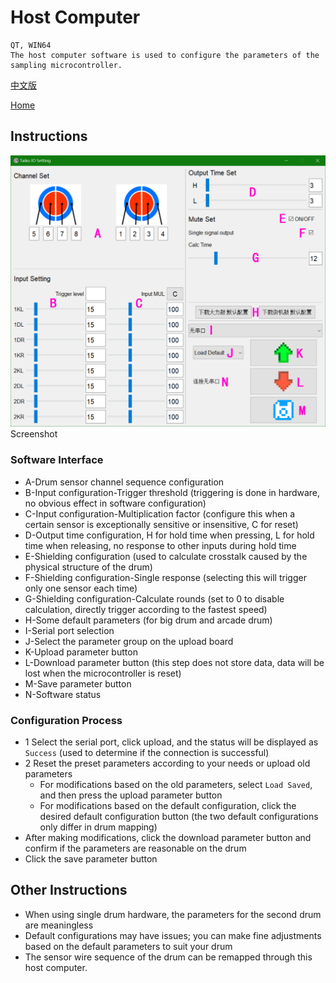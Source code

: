 # Host Computer
    QT, WIN64
    The host computer software is used to configure the parameters of the sampling microcontroller.

[中文版](./README.md)

[Home](../)


## Instructions

![Screenshot](./img/img.png  "Screenshot")
Screenshot  

### Software Interface

- A-Drum sensor channel sequence configuration
- B-Input configuration-Trigger threshold (triggering is done in hardware, no obvious effect in software configuration)
- C-Input configuration-Multiplication factor (configure this when a certain sensor is exceptionally sensitive or insensitive, C for reset)
- D-Output time configuration, H for hold time when pressing, L for hold time when releasing, no response to other inputs during hold time
- E-Shielding configuration (used to calculate crosstalk caused by the physical structure of the drum)
- F-Shielding configuration-Single response (selecting this will trigger only one sensor each time)
- G-Shielding configuration-Calculate rounds (set to 0 to disable calculation, directly trigger according to the fastest speed)
- H-Some default parameters (for big drum and arcade drum)
- I-Serial port selection
- J-Select the parameter group on the upload board
- K-Upload parameter button
- L-Download parameter button (this step does not store data, data will be lost when the microcontroller is reset)
- M-Save parameter button
- N-Software status

### Configuration Process

- 1 Select the serial port, click upload, and the status will be displayed as `Success` (used to determine if the connection is successful)
- 2 Reset the preset parameters according to your needs or upload old parameters
    - For modifications based on the old parameters, select `Load Saved`, and then press the upload parameter button
    - For modifications based on the default configuration, click the desired default configuration button (the two default configurations only differ in drum mapping)
- After making modifications, click the download parameter button and confirm if the parameters are reasonable on the drum
- Click the save parameter button


## Other Instructions
- When using single drum hardware, the parameters for the second drum are meaningless
- Default configurations may have issues; you can make fine adjustments based on the default parameters to suit your drum
- The sensor wire sequence of the drum can be remapped through this host computer.